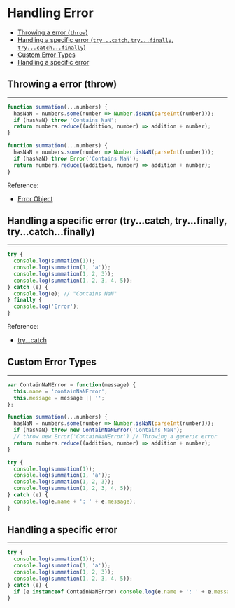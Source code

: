 # Handling Error

- [Throwing a error (`throw`)](#throwing-a-generic-error-throw)
- [Handling a specific error (`try...catch`, `try...finally`, `try...catch...finally`)](#handling-a-specific-error-trycatch-tryfinally-trycatchfinally)
- [Custom Error Types](#custom-error-types)
- [Handling a specific error](#handling-a-specific-error)

## Throwing a error (throw)

---

```js
function summation(...numbers) {
  hasNaN = numbers.some(number => Number.isNaN(parseInt(number)));
  if (hasNaN) throw 'Contains NaN';
  return numbers.reduce((addition, number) => addition + number);
}
```

```js
function summation(...numbers) {
  hasNaN = numbers.some(number => Number.isNaN(parseInt(number)));
  if (hasNaN) throw Error('Contains NaN');
  return numbers.reduce((addition, number) => addition + number);
}
```

Reference:

- [Error Object](https://developer.mozilla.org/en-US/docs/Web/JavaScript/Reference/Global_Objects/Error)

## Handling a specific error (try...catch, try...finally, try...catch...finally)

---

```js
try {
  console.log(summation(1));
  console.log(summation(1, 'a'));
  console.log(summation(1, 2, 3));
  console.log(summation(1, 2, 3, 4, 5));
} catch (e) {
  console.log(e); // "Contains NaN"
} finally {
  console.log('Error');
}
```

Reference:

- [try...catch](https://developer.mozilla.org/en-US/docs/Web/JavaScript/Reference/Statements/try...catch)

## Custom Error Types

---

```js
var ContainNaNError = function(message) {
  this.name = 'containNaNError';
  this.message = message || '';
};

function summation(...numbers) {
  hasNaN = numbers.some(number => Number.isNaN(parseInt(number)));
  if (hasNaN) throw new ContainNaNError('Contains NaN');
  // throw new Error('ContainNaNError') // Throwing a generic error
  return numbers.reduce((addition, number) => addition + number);
}

try {
  console.log(summation(1));
  console.log(summation(1, 'a'));
  console.log(summation(1, 2, 3));
  console.log(summation(1, 2, 3, 4, 5));
} catch (e) {
  console.log(e.name + ': ' + e.message);
}
```

## Handling a specific error

---

```js
try {
  console.log(summation(1));
  console.log(summation(1, 'a'));
  console.log(summation(1, 2, 3));
  console.log(summation(1, 2, 3, 4, 5));
} catch (e) {
  if (e instanceof ContainNaNError) console.log(e.name + ': ' + e.message);
}
```
